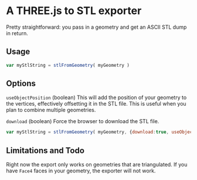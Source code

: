 # A THREE.js to STL exporter
Pretty straightforward: you pass in a geometry and get an ASCII STL dump in return.

## Usage
```javascript
var myStlString = stlFromGeometry( myGeometry )
```

## Options
`useObjectPosition`
(boolean) This will add the position of your geometry to the vertices, effectively offsetting it in the STL file. This is useful when you plan to combine multiple geometries.

`download`
(boolean) Force the browser to download the STL file.

```javascript
var myStlString = stlFromGeometry( myGeometry, {download:true, useObjectPosition:true} )
```

## Limitations and Todo
Right now the export only works on geometries that are triangulated. If you have `Face4` faces in your geometry, the exporter will not work.
